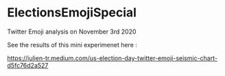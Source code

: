 # ElectionsEmojiSpecial
Twitter Emoji analysis on November 3rd 2020

See the results of this mini experimenet here : 

https://julien-tr.medium.com/us-election-day-twitter-emoji-seismic-chart-d5fc76d2a527


